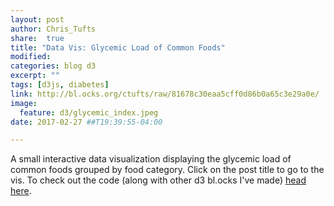 ```yaml
---
layout: post
author: Chris_Tufts
share:  true
title: "Data Vis: Glycemic Load of Common Foods"
modified:
categories: blog d3
excerpt: ""
tags: [d3js, diabetes]
link: http://bl.ocks.org/ctufts/raw/81678c30eaa5cff0d86b0a65c3e29a0e/
image:
  feature: d3/glycemic_index.jpeg
date: 2017-02-27 ##T19:39:55-04:00

---
```


A small interactive data visualization displaying the glycemic load of
common foods grouped by food category. Click on the post title to go to the
vis. To check out the code (along with other d3 bl.ocks I've made)
[head here](https://bl.ocks.org/ctufts).

[jekyll-gh]: https://github.com/jekyll/jekyll
[jekyll]:    http://jekyllrb.com

